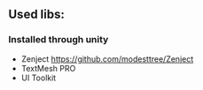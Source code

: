 ## Used libs:
### Installed through unity
- Zenject https://github.com/modesttree/Zenject
- TextMesh PRO
- UI Toolkit